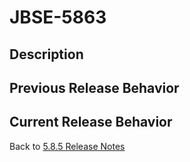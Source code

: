 # JBSE-5863

<PageHeader />

## Description

## Previous Release Behavior

## Current Release Behavior

Back to [5.8.5 Release Notes](./../README.md)

<PageFooter />
